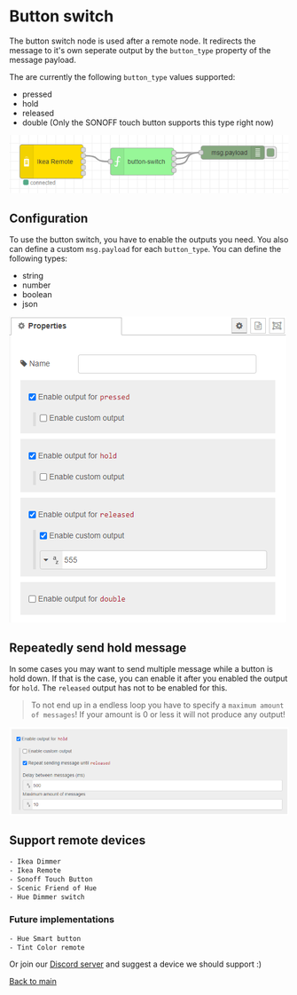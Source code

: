 # Button switch

The button switch node is used after a remote node. It redirects the message to it's own seperate output by the ```button_type``` property of the message payload.

The are currently the following ```button_type``` values supported:

- pressed
- hold 
- released
- double (Only the SONOFF touch button supports this type right now)

![img](img/button-switch-flow.png)

## Configuration

To use the button switch, you have to enable the outputs you need. You also can define a custom ```msg.payload``` for each ```button_type```. You can define the following types:

- string
- number
- boolean
- json

![img](img/button-switch-config.png)

## Repeatedly send hold message

In some cases you may want to send multiple message while a button is hold down. If that is the case, you can enable it after you enabled the output for ```hold```. The ```released``` output has not to be enabled for this.

> To not end up in a endless loop you have to specify a ```maximum amount of messages```! If your amount is 0 or less it will not produce any output!

![img](img/button-switch-config-hold-repeat.png)


## Support remote devices

    - Ikea Dimmer
    - Ikea Remote
    - Sonoff Touch Button
    - Scenic Friend of Hue
    - Hue Dimmer switch

### Future implementations

    - Hue Smart button
    - Tint Color remote
    
Or join our [Discord server](https://discord.gg/4qCMEhJ) and suggest a device we should support :) 

[Back to main](../../README.MD)